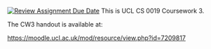 [![Review Assignment Due Date](https://classroom.github.com/assets/deadline-readme-button-22041afd0340ce965d47ae6ef1cefeee28c7c493a6346c4f15d667ab976d596c.svg)](https://classroom.github.com/a/3-ErlcSk)
This is UCL CS 0019 Coursework 3.

The CW3 handout is available at:

https://moodle.ucl.ac.uk/mod/resource/view.php?id=7209817
